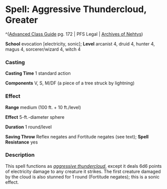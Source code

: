 # Spell: Aggressive Thundercloud, Greater

^([Advanced Class Guide][ss-greater-aggressive-thundercloud] pg. 172 | PFS Legal | [Archives of Nehtys][sn-greater-aggressive-thundercloud])

**School** evocation [electricity, sonic]; **Level** arcanist 4, druid 4, hunter 4, magus 4, sorcerer/wizard 4, witch 4

### Casting

**Casting Time** 1 standard action  

**Components** V, S, M/DF (a piece of a tree struck by lightning)

### Effect

**Range** medium (100 ft. + 10 ft./level)  

**Effect** 5-ft.-diameter sphere  

**Duration** 1 round/level  

**Saving Throw** Reflex negates and Fortitude negates (see text); **Spell Resistance** yes

### Description

This spell functions as _[aggressive thundercloud]_, except it deals 6d6 points of electricity damage to any creature it strikes. The first creature damaged by the cloud is also stunned for 1 round (Fortitude negates); this is a sonic effect.

[ss-greater-aggressive-thundercloud]: http://paizo.com/products/btpy978v
[sn-greater-aggressive-thundercloud]: http://www.archivesofnethys.com/SpellDisplay.aspx?ItemName=Aggressive%20Thundercloud%2C%20Greater
[aggressive thundercloud]: http://www.archivesofnethys.com/SpellDisplay.aspx?ItemName=aggressive%20thundercloud